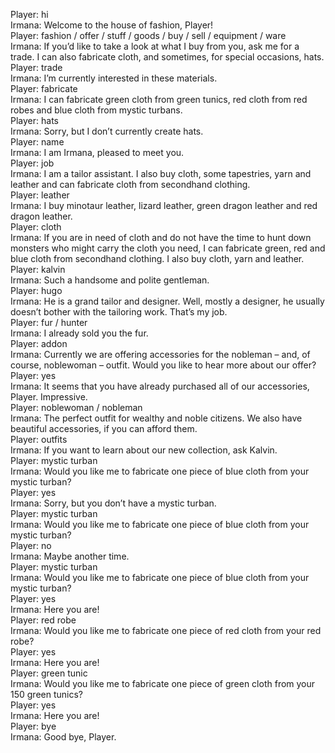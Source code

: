 Player: hi  
Irmana: Welcome to the house of fashion, Player!  
Player: fashion / offer / stuff / goods / buy / sell / equipment / ware  
Irmana: If you’d like to take a look at what I buy from you, ask me for a trade. I can also fabricate cloth, and sometimes, for special occasions, hats.  
Player: trade  
Irmana: I’m currently interested in these materials.  
Player: fabricate  
Irmana: I can fabricate green cloth from green tunics, red cloth from red robes and blue cloth from mystic turbans.  
Player: hats  
Irmana: Sorry, but I don’t currently create hats.  
Player: name  
Irmana: I am Irmana, pleased to meet you.  
Player: job  
Irmana: I am a tailor assistant. I also buy cloth, some tapestries, yarn and leather and can fabricate cloth from secondhand clothing.  
Player: leather  
Irmana: I buy minotaur leather, lizard leather, green dragon leather and red dragon leather.  
Player: cloth  
Irmana: If you are in need of cloth and do not have the time to hunt down monsters who might carry the cloth you need, I can fabricate green, red and blue cloth from secondhand clothing. I also buy cloth, yarn and leather.  
Player: kalvin  
Irmana: <blushes> Such a handsome and polite gentleman.  
Player: hugo  
Irmana: He is a grand tailor and designer. Well, mostly a designer, he usually doesn’t bother with the tailoring work. That’s my job.  
Player: fur / hunter  
Irmana: I already sold you the fur.  
Player: addon  
Irmana: Currently we are offering accessories for the nobleman – and, of course, noblewoman – outfit. Would you like to hear more about our offer?  
Player: yes  
Irmana: It seems that you have already purchased all of our accessories, Player. Impressive.  
Player: noblewoman / nobleman  
Irmana: The perfect outfit for wealthy and noble citizens. We also have beautiful accessories, if you can afford them.  
Player: outfits  
Irmana: If you want to learn about our new collection, ask Kalvin.  
Player: mystic turban  
Irmana: Would you like me to fabricate one piece of blue cloth from your mystic turban?  
Player: yes  
Irmana: Sorry, but you don’t have a mystic turban.  
Player: mystic turban  
Irmana: Would you like me to fabricate one piece of blue cloth from your mystic turban?  
Player: no  
Irmana: Maybe another time.  
Player: mystic turban  
Irmana: Would you like me to fabricate one piece of blue cloth from your mystic turban?  
Player: yes  
Irmana: Here you are!  
Player: red robe  
Irmana: Would you like me to fabricate one piece of red cloth from your red robe?  
Player: yes  
Irmana: Here you are!  
Player: green tunic  
Irmana: Would you like me to fabricate one piece of green cloth from your 150 green tunics?  
Player: yes  
Irmana: Here you are!  
Player: bye  
Irmana: Good bye, Player.  
